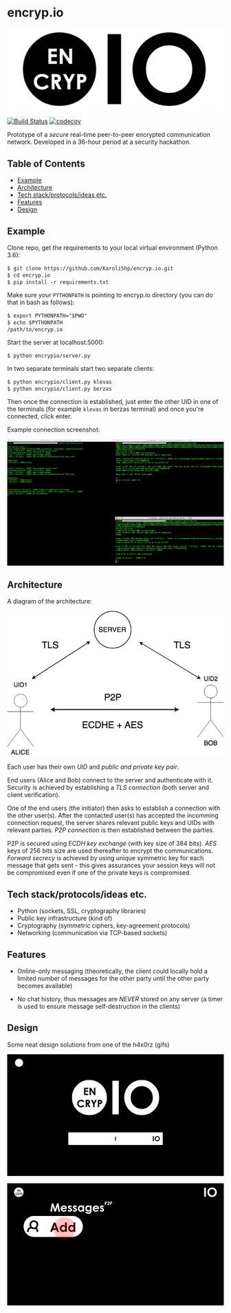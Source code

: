 # encryp.io

<p align="center"><img src="design/logo.png"></p>

[![Build Status](https://travis-ci.com/KaroliShp/encryp.io.svg?branch=master)](https://travis-ci.com/KaroliShp/encryp.io)
[![codecov](https://codecov.io/gh/KaroliShp/encryp.io/branch/master/graph/badge.svg)](https://codecov.io/gh/KaroliShp/encryp.io)

Prototype of a *secure* real-time peer-to-peer encrypted communication network. Developed in a 36-hour period at a security hackathon.

## Table of Contents

- [Example](#Example)
- [Architecture](#Architecture)
- [Tech stack/protocols/ideas etc.](#Tech-stack/protocols/ideas-etc.)
- [Features](#Features)
- [Design](#Design)

## Example

Clone repo, get the requirements to your local virtual environment (Python 3.6):

```
$ git clone https://github.com/KaroliShp/encryp.io.git
$ cd encryp.io
$ pip install -r requirements.txt
```

Make sure your `PYTHONPATH` is pointing to encryp.io directory (you can do that in bash as follows):

```
$ export PYTHONPATH="$PWD"
$ echo $PYTHONPATH
/path/to/encryp.io
```

Start the server at localhost:5000:

```
$ python encrypio/server.py
```

In two separate terminals start two separate clients:

```
$ python encrypio/client.py klevas
$ python encrypio/client.py berzas
```

Then once the connection is established, just enter the other UID in one of the terminals (for example `klevas` in berzas terminal) and once you're connected, click enter.

Example connection screenshot:

<p align="center"><img src="design/example.png"></p>

## Architecture

A diagram of the architecture:

<p align="center"><img src="design/architecture.png"></p>

Each user has their own *UID* and *public and private key pair*.

End users (Alice and Bob) connect to the server and authenticate with it. Security is achieved by establishing a *TLS connection* (both server and client verification).

One of the end users (the initiator) then asks to establish a connection with the other user(s). After the contacted user(s) has accepted the incomming connection request, the server shares relevant public keys and UIDs with relevant parties. *P2P connection* is then established between the parties.

P2P is secured using *ECDH key exchange* (with key size of 384 bits). *AES* keys of 256 bits size are used thereafter to encrypt the communications. *Forward secrecy* is achieved by using unique symmetric key for each message that gets sent - this gives assurances your session keys will not be compromised even if one of the private keys is compromised.

## Tech stack/protocols/ideas etc.

* Python (sockets, SSL, cryptography libraries)
* Public key infrastructure (kind of)
* Cryptography (symmetric ciphers, key-agreement protocols)
* Networking (communication via TCP-based sockets)

## Features

* Online-only messaging (theoretically, the client could locally hold a limited number of messages for the other party until the other party becomes available)

* No chat history, thus messages are *NEVER* stored on any server (a timer is used to ensure message self-destruction in the clients)

## Design

Some neat design solutions from one of the h4x0rz (gifs)

<p align="center"><img src="design/animation.gif"></p>

<p align="center"><img src="design/animation2.gif"></p>